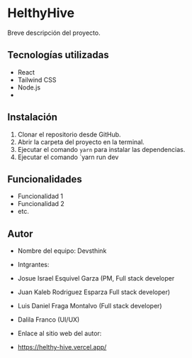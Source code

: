 # HelthyHive
Breve descripción del proyecto.

## Tecnologías utilizadas

- React
- Tailwind CSS
- Node.js
- 

## Instalación

1. Clonar el repositorio desde GitHub.
2. Abrir la carpeta del proyecto en la terminal.
3. Ejecutar el comando `yarn` para instalar las dependencias.
4. Ejecutar el comando `yarn run dev


## Funcionalidades

- Funcionalidad 1
- Funcionalidad 2
- etc.

## Autor

- Nombre del equipo: Devsthink
- Intgrantes: 
- Josue Israel Esquivel Garza (PM, Full stack developer
- Juan Kaleb Rodriguez Esparza Full stack developer)
- Luis Daniel Fraga Montalvo (Full stack developer)
- Dalila Franco (UI/UX)


- Enlace al sitio web del autor:
- https://helthy-hive.vercel.app/


